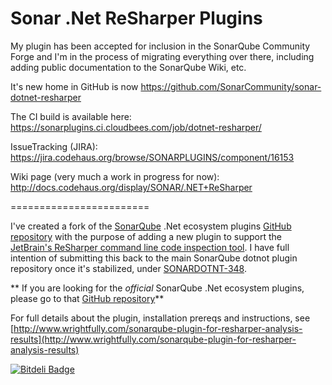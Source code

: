 Sonar .Net ReSharper Plugins
=========================

My plugin has been accepted for inclusion in the SonarQube Community Forge and I'm in the process of migrating everything over there, including adding public documentation to the SonarQube Wiki, etc.

It's new home in GitHub is now https://github.com/SonarCommunity/sonar-dotnet-resharper

The CI build is available here: https://sonarplugins.ci.cloudbees.com/job/dotnet-resharper/

IssueTracking (JIRA): https://jira.codehaus.org/browse/SONARPLUGINS/component/16153

Wiki page (very much a work in progress for now): http://docs.codehaus.org/display/SONAR/.NET+ReSharper

========================

I've created a fork of the [SonarQube](http://www.sonarsource.com) .Net ecosystem plugins [GitHub repository](https://github.com/SonarCommunity/sonar-dotnet) with the purpose of adding a new plugin to support the [JetBrain's ReSharper command line code inspection tool](http://www.jetbrains.com/resharper/features/command-line.html). I have full intention of submitting this back to the main SonarQube dotnot plugin repository once it's stabilized, under [SONARDOTNT-348](http://jira.codehaus.org/browse/SONARDOTNT-348).

** If you are looking for the *official* SonarQube .Net ecosystem plugins, please go to that [GitHub repository](https://github.com/SonarCommunity/sonar-dotnet)**

For full details about the plugin, installation prereqs and instructions, see [http://www.wrightfully.com/sonarqube-plugin-for-resharper-analysis-results](http://www.wrightfully.com/sonarqube-plugin-for-resharper-analysis-results)


[![Bitdeli Badge](https://d2weczhvl823v0.cloudfront.net/johnmwright/sonar-dotnet-resharper/trend.png)](https://bitdeli.com/free "Bitdeli Badge")